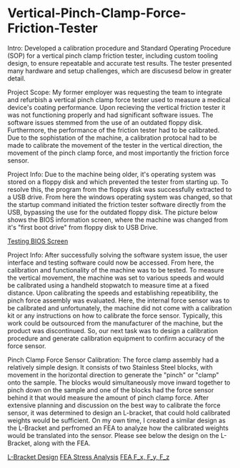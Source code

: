 # Vertical-Pinch-Clamp-Force-Friction-Tester
Intro: Developed a calibration procedure and Standard Operating Procedure (SOP) for a vertical pinch clamp friction tester, including custom tooling design, to ensure repeatable and accurate test results. The tester presented many hardware and setup challenges, which are discusesd below in greater detail.

Project Scope: My former employer was requesting the team to integrate and refurbish a vertical pinch clamp force tester used to measure a medical device's coating performance. Upon recieving the vertical friction tester it was not functioning properly and had significant software issues. The software issues stemmed from the use of an outdated floppy disk. Furthermore, the performance of the friction tester had to be calibrated. Due to the sophistation of the machine, a calibration protocal had to be made to calibrate the movement of the tester in the vertical direction, the movement of the pinch clamp force, and most importantly the friction force sensor. 


Project Info: Due to the machine being older, it's operating system was stored on a floppy disk and which prevented the tester from starting up. To resolve this, the program from the floppy disk was successfully extracted to a USB drive. From here the windows operating system was changed, so that the startup command initiated the friction tester software directly from the USB, bypassing the use for the outdated floppy disk. The picture below shows the BIOS information screen, where the machine was changed from it's "first boot drive" from floppy disk to USB Drive.

[Testing BIOS Screen](https://github.com/Franzvd14/Vertical-Pinch-Clamp-Force-Friction-Tester/blob/main/IMG_6392.jpg)

Project Info: After successfully solving the software system issue, the user interface and testing software could now be accessed. From here, the calibration and functionality of the machine was to be tested. To measure the vertical movement, the machine was set to various speeds and would be calibrated using a handheld stopwatch to measure time at a fixed distance. Upon calibrating the speeds and establishing repeatibility, the pinch force assembly was evaluated. Here, the internal force sensor was to be calibrated and unfortunately, the machine did not come with a calibration kit or any instructions on how to calibrate the force sensor. Typically, this work could be outsourced from the manufacturer of the machine, but the product was discontinued. So, our next task was to design a calibration procedure and generate calibration equipment to confirm accuracy of the force sensor.

Pinch Clamp Force Sensor Calibration: The force clamp assembly had a relatively simple design. It consists of two Stainless Steel blocks, with movement in the horizontal direction to generate the "pinch" or "clamp" onto the sample. The blocks would simultaneously move inward together to pinch down on the sample and one of the blocks had the force sensor behind it that would measure the amount of pinch clamp force. After extensive planning and discussion on the best way to calibrate the force sensor, it was determined to design an L-bracket, that could hold calibrated weights would be sufficient. On my own time, I created a similar design as the L-Bracket and perfromed an FEA to analyze how the calibrated weights would be translated into the sensor. Please see below the design on the L-Bracket, along with the FEA.

[L-Bracket Design](https://github.com/Franzvd14/Vertical-Pinch-Clamp-Force-Friction-Tester/blob/main/L%20Bracket.pdf)
[FEA Stress Analysis](https://github.com/Franzvd14/Vertical-Pinch-Clamp-Force-Friction-Tester/blob/main/IMG_6392.jpg)
[FEA F_x, F_y, F_z](https://github.com/Franzvd14/Vertical-Pinch-Clamp-Force-Friction-Tester/blob/main/IMG_6392.jpg)

